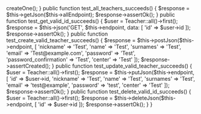 <?php

namespace Tests\Feature\Http;

use App\Models\Teacher;
use Illuminate\Foundation\Testing\DatabaseTransactions;
use Tests\TestCase;

class TeacherTest extends TestCase
{
    use DatabaseTransactions;

    private string $endpoint = '/api/user';
    private string $allEndpoint = '/api/user/all';

    protected function setUp(): void
    {
        parent::setUp();

        Teacher::factory()->createOne();
    }

    public function test_all_teachers_succeeds()
    {
        $response = $this->getJson($this->allEndpoint);

        $response->assertOk();
    }

    public function test_get_valid_id_succeeds()
    {
        $user = Teacher::all()->first();

        $response = $this->json('GET', $this->endpoint,
            data: [
                'id' => $user->id
            ]);

        $response->assertOk();
    }

    public function test_create_valid_teacher_succeeds()
    {
        $response = $this->postJson($this->endpoint, [
            'nickname' => 'Test',
            'name' => 'Test',
            'surnames' => 'Test',
            'email' => 'Test@example.com',
            'password' => 'Test',
            'password_confirmation' => 'Test',
            'center' => 'Test'
        ]);

        $response->assertCreated();
    }

    public function test_update_valid_teacher_succeeds()
    {
        $user = Teacher::all()->first();

        $response = $this->putJson($this->endpoint, [
            'id' => $user->id,
            'nickname' => 'Test',
            'name' => 'Test',
            'surnames' => 'Test',
            'email' => 'test@example',
            'password' => 'test',
            'center' => 'Test'
        ]);

        $response->assertOk();
    }

    public function test_delete_valid_id_succeeds()
    {
        $user = Teacher::all()->first();

        $response = $this->deleteJson($this->endpoint, [
            'id' => $user->id
        ]);

        $response->assertOk();
    }
}
